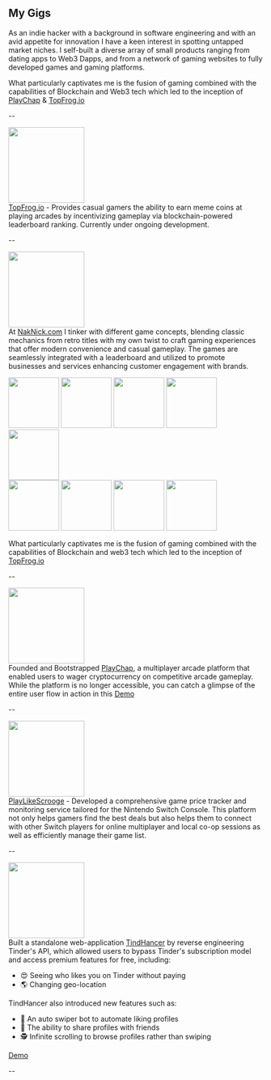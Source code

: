 ## My Gigs

As an indie hacker with a background in software engineering and with an avid appetite for innovation I have a keen interest in spotting untapped market niches.
I self-built a diverse array of small products ranging from dating apps to Web3 Dapps, and from a network of gaming websites to fully developed games and gaming platforms.

What particularly captivates me is the fusion of gaming combined with the capabilities of Blockchain and Web3 tech which led to the inception of [PlayChap](https://vimeo.com/345640403) & [TopFrog.io](https://topfrog.io)

--

<img src="https://naknick.com/images/image4.png" width="150"><br>
[TopFrog.io](https://topfrog.io) - Provides casual gamers the ability to earn meme coins at playing arcades by incentivizing gameplay via blockchain-powered leaderboard ranking.
Currently under ongoing development.

--

<img src="https://naknick.com/images/image5.png#gh-dark-mode-only" width="150"><br/>
At [NakNick.com](https://naknick.com) I tinker with different game concepts, blending classic mechanics from retro titles with my own twist to craft gaming experiences that offer modern convenience and casual gameplay.
The games are seamlessly integrated with a leaderboard and utilized to promote businesses and services enhancing customer engagement with brands.

<img src="https://i.giphy.com/media/twtpVLa68uneifmv98/giphy.gif"  height="100" /> <img src="https://media3.giphy.com/media/v1.Y2lkPTc5MGI3NjExZHY4d2dtb2RzMmhnY2p2eGoyNmpzdGU0N3dyZGc3YnVteGJiN2R2bCZlcD12MV9pbnRlcm5hbF9naWZfYnlfaWQmY3Q9Zw/tGBUvLzwTB0Wt8jcGM/giphy.gif"  height="100" /> <img src="https://i.giphy.com/media/lovArfrT67cbBxjrmp/200w.gif"  width="100" /> <img src="https://i.giphy.com/media/fX8zOAyerYzd3UPtBH/giphy.gif"  width="100" /> <img src="https://i.giphy.com/media/SqNJZbG9ryiXx50vSX/giphy.gif"  width="100" /><br/>
<img src="https://media0.giphy.com/media/el1hVJneBGWIjCBHIk/giphy.gif" height="100" /> <img src="https://i.giphy.com/media/TKjoqsnLMcvdbtlgMJ/giphy.gif" height="100" /> <img src="https://i.giphy.com/media/f5Mk706ryGJQv6xNaT/giphy.gif"  height="100" />  <img src="https://i.giphy.com/media/U8NDXBceYkK6P3cIdR/giphy.gif"  width="100" />

What particularly captivates me is the fusion of gaming combined with the capabilities of Blockchain and web3 tech which led to the inception of [TopFrog.io](https://topfrog.io)

--

<img src="https://naknick.com/images/image2.png#gh-light-mode-only" width="150"><br>
Founded and Bootstrapped [PlayChap](https://vimeo.com/345640403), a multiplayer arcade platform that enabled users to wager cryptocurrency on competitive arcade gameplay. 
While the platform is no longer accessible, you can catch a glimpse of the entire user flow in action in this [Demo](https://www.youtube.com/watch?v=ZvxMv9tc2lk)

--

<img src="https://naknick.com/images/image9.png#gh-light-mode-only" width="150"><br/>
[PlayLikeScrooge](https://playlikescrooge.com/) - Developed a comprehensive game price tracker and monitoring service tailored for the Nintendo Switch Console. This platform not only helps gamers find the best deals but also helps them to connect with other Switch players for online multiplayer and local co-op sessions as well as efficiently manage their game list.

--

<img src="https://naknick.com/images/image3.png#gh-light-mode-only" width="150"><br/>
Built a standalone web-application [TindHancer](https://github.com/max-berman/TindHancer.com) by reverse engineering Tinder's API, which allowed users to bypass Tinder's subscription model and access premium features for free, including:<br/>
- 😍 Seeing who likes you on Tinder without paying
- 🌎 Changing geo-location

TindHancer also introduced new features such as:<br/>
- 🤖 An auto swiper bot to automate liking profiles
- 👥 The ability to share profiles with friends
- 🕵 Infinite scrolling to browse profiles rather than swiping
  
[Demo](https://www.youtube.com/watch?v=Lmvf4Tyg-jA)


--


<!--
**max-berman/max-berman** is a ✨ _special_ ✨ repository because its `README.md` (this file) appears on your GitHub profile.

Here are some ideas to get you started:

- 🔭 I’m currently working on ...
- 🌱 I’m currently learning ...
- 👯 I’m looking to collaborate on ...
- 🤔 I’m looking for help with ...
- 💬 Ask me about ...
- 📫 How to reach me: ...
- 😄 Pronouns: ...
- ⚡ Fun fact: ...
-->

